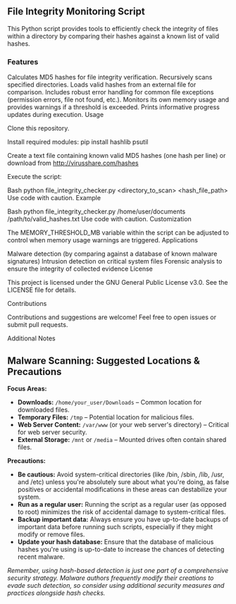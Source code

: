 ## File Integrity Monitoring Script
This Python script provides tools to efficiently check the integrity of files within a directory by comparing their hashes against a known list of valid hashes.

### Features

Calculates MD5 hashes for file integrity verification.
Recursively scans specified directories.
Loads valid hashes from an external file for comparison.
Includes robust error handling for common file exceptions (permission errors, file not found, etc.).
Monitors its own memory usage and provides warnings if a threshold is exceeded.
Prints informative progress updates during execution.
Usage

Clone this repository.

Install required modules: pip install hashlib psutil

Create a text file containing known valid MD5 hashes (one hash per line)
or download from http://virusshare.com/hashes

Execute the script:

Bash
python file_integrity_checker.py <directory_to_scan> <hash_file_path>
Use code with caution.
Example

Bash
python file_integrity_checker.py /home/user/documents /path/to/valid_hashes.txt
Use code with caution.
Customization

The MEMORY_THRESHOLD_MB variable within the script can be adjusted to control when memory usage warnings are triggered.
Applications

Malware detection (by comparing against a database of known malware signatures)
Intrusion detection on critical system files
Forensic analysis to ensure the integrity of collected evidence
License

This project is licensed under the GNU General Public License v3.0. See the LICENSE file for details.

Contributions

Contributions and suggestions are welcome! Feel free to open issues or submit pull requests.

Additional Notes

## Malware Scanning: Suggested Locations & Precautions

**Focus Areas:**

* **Downloads:** `/home/your_user/Downloads` – Common location for downloaded files.
* **Temporary  Files:** `/tmp` – Potential location for malicious files.
* **Web Server Content:** `/var/www` (or your web server's directory) – Critical for web server security.
* **External Storage:**  `/mnt` or `/media` –  Mounted drives often contain shared files.

**Precautions:**

* **Be cautious:** Avoid system-critical directories (like /bin, /sbin, /lib, /usr, and /etc) unless you're absolutely sure about what you're doing, as false positives or accidental modifications in these areas can destabilize your system.
* **Run as a regular user:** Running the script as a regular user (as opposed to root) minimizes the risk of accidental damage to system-critical files.
* **Backup important data:** Always ensure you have up-to-date backups of important data before running such scripts, especially if they might modify or remove files.
* **Update your hash database:** Ensure that the database of malicious hashes you're using is up-to-date to increase the chances of detecting recent malware.

_Remember, using hash-based detection is just one part of a comprehensive security strategy. Malware authors frequently modify their creations to evade such detection, so consider using additional security measures and practices alongside hash checks._
